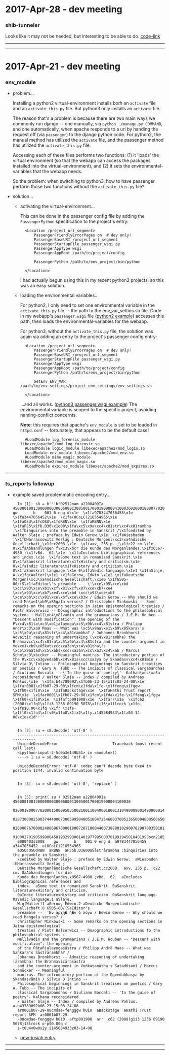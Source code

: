 2017-Apr-28 - dev meeting
=========================

### shib-tunneler

Looks like it may not be needed, but interesting to be able to do. [code-link](https://github.com/birkin/illiad_shib_user_switch/blob/c0af68de83dd1a5e91f5526f183fbcc1f158f03f/tunneler.py#L55-L65)

---

---


2017-Apr-21 - dev meeting
=========================

### env_module

- problem...

    Installing a python2 virtual-environment installs _both_ an `activate` file and an `activate_this.py` file. But python3 only installs an `activate` file.

    The reason that's a problem is because there are two main ways we commonly run django -- one manually, via `python ./manage.py COMMAND`, and one automatically, when apache responds to a url by handing the request off (via `passenger`) to the django python code. For python2, the manual method has utilized the `activate` file, and the passenger method has utilized the `activate_this.py` file.

    Accessing each of these files performs two functions: (1) it 'loads' the virtual environment (so that the webapp can access the packages installed into the virtual-environment), and (2) it sets the environmental-variables that the webapp needs.

    So the problem: when switching to python3, how to have passenger perform those two functions without the `activate_this.py` file?

- solution...

    - activating the virtual-environment...

        This can be done in the passenger config file by adding the `PassengerPython` specification to the project's entry:

            <Location /project_url_segment>
                PassengerFriendlyErrorPages on  # dev only!
                PassengerBaseURI /project_url_segment
                PassengerStartupFile passenger_wsgi.py
                PassengerAppType wsgi
                PassengerAppRoot /path/to/project/config

                PassengerPython /path/to/env_project/bin/python

            </Location>

        I had actually begun using this in my recent python2 projects, so this was an easy solution.

    - loading the environmental variables...

        For python2, I only need to set one environmental variable in the `activate_this.py` file -- the path to the env_var_settins.sh file. Code in my webapp's `passenger.wsgi` file ([python2 example](https://github.com/Brown-University-Library/iip/blob/93e8ed7d28dc48eeefefe72a34a20d7f51b1f1a6/iip_config/passenger_wsgi.py#L28-L33)) accesses this path, then loads the environmental-variables for the webapp.

        For python3, without the `activate_this.py` file, the solution was again via adding an entry to the project's passenger config entry:

            <Location /project_url_segment>
                PassengerFriendlyErrorPages on  # dev only!
                PassengerBaseURI /project_url_segment
                PassengerStartupFile passenger_wsgi.py
                PassengerAppType wsgi
                PassengerAppRoot /path/to/project/config
                PassengerPython /path/to/env_project/bin/python

                SetEnv ENV_VAR /path/to/env_settings/project_env_settings/env_settings.sh

            </Location>

        ...and all works. ([python3 passenger.wsgi example](https://github.com/birkin/ts_reporting_project/blob/master/config/passenger_wsgi.py)) The environmental variable is scoped to the specific project, avoiding naming-conflict concernts.

        __Note__: this requires that apache's `env_module` is set to be loaded in `httpd.conf` -- fortunately, that appears to be the default case!

            #LoadModule log_forensic_module libexec/apache2/mod_log_forensic.so
            #LoadModule logio_module libexec/apache2/mod_logio.so
            LoadModule env_module libexec/apache2/mod_env.so
            #LoadModule mime_magic_module libexec/apache2/mod_mime_magic.so
            #LoadModule expires_module libexec/apache2/mod_expires.so

---


### ts_reports followup

- example saved problemmatic encoding entry...

        In [1]: s8 = b'''b'02512nam a2200409Ia 4500001001300000003000600013005001700019008004100036020001800077020001500095035002100110040001800131049000900149090001400158245011500172260008700287300002500374440007300399504005100472546003700523650004800560650004500608650002300653650002000676700002400696700001800720710004400738880102900782907003501811998004501846910001401891910002701905998004501932993001401977995000701991945010401998\x1eocn218554965\x1eOCoLC\x1e20090410160458.0\x1e080403s2008    gw       b    001 0 eng d\x1e  \x1fa9783447056458\x1e  \x1fa3447056452\x1e  \x1fa(OCoLC)218554965\x1e  \x1faOSU\x1fcOSU\x1fdRBN\x1e  \x1faRBNN\x1e  \x1faPJ5\x1fb.D36\x1e00\x1fa\xc5\x9a\xc4\x81str\xc4\x81rambha :\x1fbinquiries into the preamble in Sanskrit /\x1fcedited by Walter Slaje ; preface by Edwin Gerow.\x1e  \x1faWiesbaden :\x1fbHarrassowitz Verlag ; Deutsche Morgenl\xc3\xa4ndische Gesellschaft,\x1fcc2008.\x1e  \x1faxv, 255 p. ;\x1fc22 cm.\x1e 0\x1faAbhandlungen f\xc3\xbcr die Kunde des Morgenlandes,\x1fx0567-4980 ;\x1fvBd.  62.\x1e  \x1faIncludes bibliographical references and index.\x1e  \x1faSome text in romanized Sanskrit.\x1e 0\x1faSanskrit literature\x1fxHistory and criticism.\x1e 0\x1faIndic literature\x1fxHistory and criticism.\x1e 0\x1faSanskrit language.\x1e 0\x1faVedic language.\x1e1 \x1faSlaje, W.\x1fq(Walter)\x1e1 \x1faGerow, Edwin.\x1e2 \x1faDeutsche Morgenl\xc3\xa4ndische Gesellschaft.\x1e0 \x1f6505-00/(S\x1faEditor\'s preamble --  \'\xce\x95\xce\xbd \xcc\x93\xce\xb1\xcf\x81\xcf\x87\xce\xb7\xe4 \xcc\x93\xce\xb7\xe4\xce\xbd \xcc\x93\xce\xbf \xce\xbb\xcc\x81\xce\xbf\xce\xb3w / Edwin Gerow -- Why should we read Ma\xe1\xb9\x85gala verses? / Christopher Minkowski -- Some remarks on the opening sections in Jaina epistemological treaties / Piotr Balcerwicz -- Doxographic introductions to the philosophical systems : Mall\xc4\x81vadin and the grammarians / J.E.M. Houben -- "Descent with modification": the opening of the P\xc4\x81ta\xc3\xb1jalayoga\xc5\x9b\xc4\x81stra / Philipp Andr\xc3\xa9 Maas -- What was \xc5\x9aa\xe1\xb9\x85kara\'s \xc5\x9a\xc4\x81str\xc4\x81rambha? / Johannes Bronkhorst -- Advaitic reasoning of undertaking (\xc4\x81rambha) the Brahmavic\xc4\x81ra\xc5\x9b\xc4\x81stra and the counter-argument in Ve\xe1\xb9\x85kat\xcc\xa3an\xc4\x81tha\'s \xc5\x9aatad\xc5\xabs\xcc\xa3an\xcc\xa3\xc4\xab / Marcus Schm\xc3\xbccker -- Meaningful mantras. The introductory portion of the R\xcc\xa3gvedabh\xc4\x81s\xcc\xa3ya by Skandasv\xc4\x81min / Silvia D\'Intino -- Philosophical beginnings in Sanskrit treatises on poetics / Gary A. Tubb -- The incipits of classical Sargabandhas / Giuliano Boccali -- \'In the guise of poetry\'- Kalhan\xcc\xa3a reconsidered / Walter Slaje -- Index / compiled by Andreas Pohlus.\x1e  \x1fa.b43789092\x1fb06-23-15\x1fc03-24-08\x1e  \x1far0001\x1fb07-29-08\x1fcm\x1fda\x1fe-\x1ffeng\x1fggw \x1fh0\x1fi0\x1e  \x1faBackstage\x1e  \x1faHathi Trust report SPM\x1e  \x1far0001\x1fb07-29-08\x1fcm\x1fda\x1fe-\x1ffeng\x1fggw \x1fh0\x1fi0\x1e  \x1faftp091908\x1e  \x1farr\x1e  \x1fc62 (2008)\x1fg1\x1fi3 1236 09190 5078\x1fj15\x1flrock \x1fo-\x1fp$0.00\x1fq \x1fr \x1fs-\x1ft0\x1fu4\x1fv0\x1fw0\x1fx2\x1fy.i145684933\x1fz03-14-08\x1e\x1d''''


        In [2]: su = s8.decode( 'utf-8' )
        ---------------------------------------------------------------------------
        UnicodeDecodeError                        Traceback (most recent call last)
        <ipython-input-2-5c0a3e149b51> in <module>()
        ----> 1 su = s8.decode( 'utf-8' )

        UnicodeDecodeError: 'utf-8' codec can't decode byte 0xe4 in position 1244: invalid continuation byte


        In [3]: su = s8.decode( 'utf-8', 'replace' )


        In [5]: print( su ) 02512nam a2200409Ia 4500001001300000003000600013005001700019008004100036
        02000180007702000150009503500210011004000180013104900090014909000140015824501150017226000870
        02873000025003744400073003995040051004725460037005236500048005606500045006086500023006536500
        02000676700002400696700001800720710004400738880102900782907003501811998004501846910001401891
        910002701905998004501932993001401977995000701991945010401998ocn218554965OCoLC20090410160458.
        0080403s2008    gw       b    001 0 eng d  a9783447056458  a3447056452  a(OCoLC)218554965
        aOSUcOSUdRBN  aRBNN  aPJ5b.D3600aŚāstrārambha :binquiries into the preamble in Sanskrit
        /cedited by Walter Slaje ; preface by Edwin Gerow.  aWiesbaden :bHarrassowitz Verlag ;
        Deutsche Morgenländische Gesellschaft,cc2008.  axv, 255 p. ;c22 cm. 0aAbhandlungen für die
        Kunde des Morgenlandes,x0567-4980 ;vBd.  62.  aIncludes bibliographical references and
        index.  aSome text in romanized Sanskrit. 0aSanskrit literaturexHistory and criticism.
        0aIndic literaturexHistory and criticism. 0aSanskrit language. 0aVedic language.1 aSlaje,
        W.q(Walter)1 aGerow, Edwin.2 aDeutsche Morgenländische Gesellschaft.0 6505-00/(SaEditor's
        preamble --  'Εν ̓αρχη� ̓η�ν ̓ο λ́ογw / Edwin Gerow -- Why should we read Maṅgala verses? /
        Christopher Minkowski -- Some remarks on the opening sections in Jaina epistemological
        treaties / Piotr Balcerwicz -- Doxographic introductions to the philosophical systems :
        Mallāvadin and the grammarians / J.E.M. Houben -- "Descent with modification": the opening
        of the Pātañjalayogaśāstra / Philipp André Maas -- What was Śaṅkara's Śāstrārambha? /
        Johannes Bronkhorst -- Advaitic reasoning of undertaking (ārambha) the Brahmavicāraśāstra
        and the counter-argument in Veṅkaṭanātha's Śatadūṣaṇī / Marcus Schmücker -- Meaningful
        mantras. The introductory portion of the Ṛgvedabhāṣya by Skandasvāmin / Silvia D'Intino --
        Philosophical beginnings in Sanskrit treatises on poetics / Gary A. Tubb -- The incipits of
        classical Sargabandhas / Giuliano Boccali -- 'In the guise of poetry'- Kalhaṇa reconsidered
        / Walter Slaje -- Index / compiled by Andreas Pohlus.  a.b43789092b06-23-15c03-24-08
        ar0001b07-29-08cmdae-fengggw h0i0  aBackstage  aHathi Trust report SPM  ar0001b07-29
        -08cmdae-fengggw h0i0  aftp091908  arr  c62 (2008)g1i3 1236 09190 5078j15lrock o-p$0.00q r
        s-t0u4v0w0x2y.i145684933z03-14-08

    - [new-josiah entry](https://search.library.brown.edu/catalog/b4378909)


---

---

